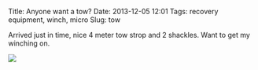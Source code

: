 Title: Anyone want a tow?
Date: 2013-12-05 12:01
Tags: recovery equipment, winch, micro
Slug: tow

Arrived just in time, nice 4 meter tow strop and 2 shackles. Want to get
my winching on.

<img src="{static}/media/images/2013-12-05 tow-strap.jpg" class="align-center" loading="lazy" />
